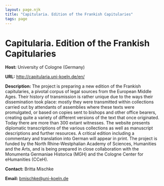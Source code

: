 ```yaml
---
layout: page.njk
title: "Capitularia. Edition of the Frankish Capitularies"
tags: page
---
```

# Capitularia. Edition of the Frankish Capitularies



**Host:** University of Cologne (Germany)

**URL:** <http://capitularia.uni-koeln.de/en/>

**Description:** The project is preparing a new edition of the Frankish capitularies, a pivotal corpus
 of legal sources from the European Middle Ages. Their history of transmission is rather
 unique due to the ways their dissemination took place: mostly they were transmitted
 within collections carried out by attendants of assemblies where these texts were
 promulgated, or based on copies sent to bishops and other office bearers, creating
 quite a variety of different versions of the text that once originated. Today there
 are more than 300 extant witnesses. The website presents diplomatic transcriptions
 of the various collections as well as manuscript descriptions and further resources.
 A critical edition including a commentary and translation into German will appear
 in print. The project is funded by the North Rhine-Westphalian Academy of Sciences,
 Humanities and the Arts, and is being prepared in close collaboration with the Monumenta
 Germaniae Historica (MGH) and the Cologne Center for eHumanities (CCeH).

****Contact:**** Britta Mischke

**Email:** [bmischke@uni-koeln.de](mailto:bmischke@uni-koeln.de)

